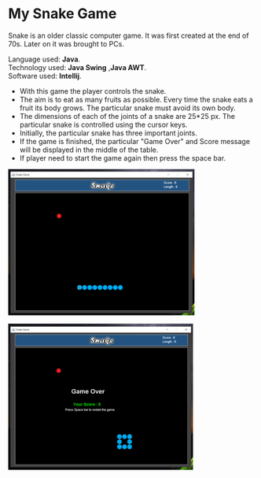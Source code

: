 # My Snake Game  
  
Snake is an older classic computer game. It was first created at the end of 70s. Later on it was brought to PCs.  

Language used: **Java**.  
Technology used: **Java Swing** ,**Java AWT**.  
Software used: **Intellij**.  

* With this game the player controls the snake. 
* The aim is to eat as many fruits as possible. Every time the snake eats a fruit its body grows. The particular snake must avoid its own body. 
* The dimensions of each of the joints of a snake are 25*25 px. The particular snake is controlled using the cursor keys. 
* Initially, the particular snake has three important joints.  
* If the game is finished, the particular "Game Over" and Score message will be displayed in the middle of the table.
* If player need to start the game again then press the space bar.  

![This is an image](https://github.com/chethansv23/Snake-Game/blob/main/game.png)

![This is an image](https://github.com/chethansv23/Snake-Game/blob/main/gameover.png)


